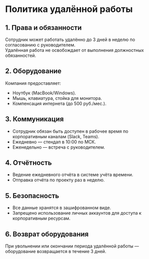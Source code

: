 # Политика удалённой работы

## 1. Права и обязанности

Сотрудник может работать удалённо до 3 дней в неделю по согласованию с руководителем.  
Удалённая работа не освобождает от выполнения должностных обязанностей.

## 2. Оборудование

Компания предоставляет:
- Ноутбук (MacBook/Windows).
- Мышь, клавиатура, стойка для монитора.
- Компенсация интернета (до 500 руб./мес.).

## 3. Коммуникация

- Сотрудник обязан быть доступен в рабочее время по корпоративным каналам (Slack, Teams).
- Ежедневно — стендап в 10:00 по МСК.
- Еженедельно — встреча с руководителем.

## 4. Отчётность

- Ведение ежедневного отчёта в системе учёта времени.
- Отправка отчёта по проекту раз в неделю.

## 5. Безопасность

- Все данные хранятся в зашифрованном виде.
- Запрещено использование личных аккаунтов для доступа к корпоративным ресурсам.

## 6. Возврат оборудования

При увольнении или окончании периода удалённой работы — оборудование возвращается в течение 3 дней.